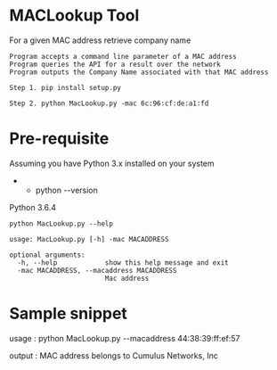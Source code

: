 # MACLookup Tool
For a given MAC address  retrieve company name

```
Program accepts a command line parameter of a MAC address
Program queries the API for a result over the network
Program outputs the Company Name associated with that MAC address 
```

```
Step 1. pip install setup.py

Step 2. python MacLookup.py -mac 6c:96:cf:de:a1:fd 
```

# Pre-requisite 
Assuming you have Python 3.x installed on your system

* * python --version

Python 3.6.4

```
python MacLookup.py --help

usage: MacLookup.py [-h] -mac MACADDRESS

optional arguments:
  -h, --help            show this help message and exit
  -mac MACADDRESS, --macaddress MACADDRESS
                        Mac address
```

# Sample snippet 

usage : python MacLookup.py --macaddress 44:38:39:ff:ef:57 

output : MAC address belongs to Cumulus Networks, Inc

